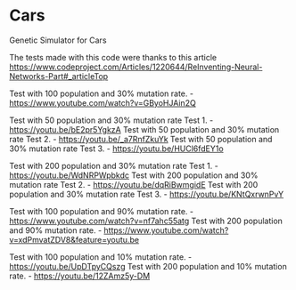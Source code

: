 # Cars
Genetic Simulator for Cars

The tests made with this code were thanks to this article https://www.codeproject.com/Articles/1220644/ReInventing-Neural-Networks-Part#_articleTop

Test with 100 population and 30% mutation rate. - https://www.youtube.com/watch?v=GByoHJAin2Q

Test with 50 population and 30% mutation rate Test 1. - https://youtu.be/bE2pr5YgkzA
Test with 50 population and 30% mutation rate Test 2. - https://youtu.be/_a7RnfZkuYk
Test with 50 population and 30% mutation rate Test 3. - https://youtu.be/HUCl6fdEY1o

Test with 200 population and 30% mutation rate Test 1. - https://youtu.be/WdNRPWpbkdc
Test with 200 population and 30% mutation rate Test 2. - https://youtu.be/dqRiBwmgidE
Test with 200 population and 30% mutation rate Test 3. - https://youtu.be/KNtQxrwnPvY

Test with 100 population and 90% mutation rate. - https://www.youtube.com/watch?v=nf7ahc55atg
Test with 200 population and 90% mutation rate. - https://www.youtube.com/watch?v=xdPmvatZDV8&feature=youtu.be

Test with 100 population and 10% mutation rate. - https://youtu.be/UpDTpyCQszg
Test with 200 population and 10% mutation rate. - https://youtu.be/12ZAmz5y-DM

